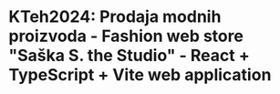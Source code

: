 # KTeh2024: Prodaja modnih proizvoda - Fashion web store "Saška S. the Studio" - React + TypeScript + Vite web application
